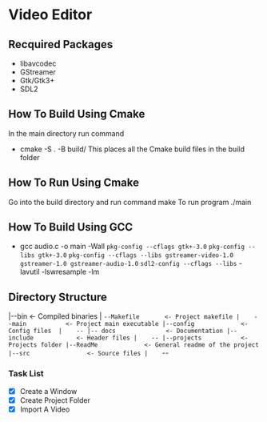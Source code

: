 # Video Editor

## Recquired Packages
- libavcodec
- GStreamer
- Gtk/Gtk3+
- SDL2

## How To Build Using Cmake
In the main directory run command
- cmake -S . -B build/
This places all the Cmake build files in the build folder

## How To Run Using Cmake
Go into the build directory and run command make
To run program ./main

## How To Build Using GCC
- gcc audio.c -o main -Wall `pkg-config --cflags gtk+-3.0` `pkg-config --libs gtk+-3.0` `pkg-config --cflags --libs gstreamer-video-1.0 gstreamer-1.0 gstreamer-audio-1.0` `sdl2-config --cflags --libs` -lavutil -lswresample -lm

## Directory Structure
|--bin                <- Compiled binaries
|   `--Makefile       <- Project makefile
|    --main           <- Project main executable
|--config             <- Config files 
|    --
|-- docs              <- Documentation
|--include            <- Header files
|    --
|--projects           <- Projects folder
|--ReadMe             <- General readme of the project
|--src                <- Source files
|    `--

### Task List
- [x] Create a Window
- [x] Create Project Folder
- [x] Import A Video
